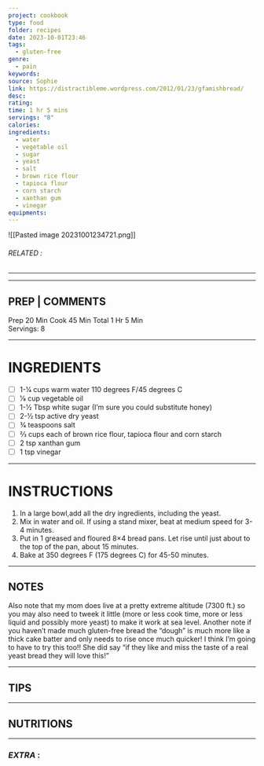 ```yaml
---
project: cookbook
type: food
folder: recipes
date: 2023-10-01T23:46
tags:
  - gluten-free
genre:
  - pain
keywords: 
source: Sophie
link: https://distractibleme.wordpress.com/2012/01/23/gfamishbread/
desc: 
rating: 
time: 1 hr 5 mins
servings: "8"
calories: 
ingredients:
  - water
  - vegetable oil
  - sugar
  - yeast
  - salt
  - brown rice flour
  - tapioca flour
  - corn starch
  - xanthan gum
  - vinegar
equipments:
---
```


![[Pasted image 20231001234721.png]]
###### *RELATED* : 
---


---
## PREP | COMMENTS

Prep 20 Min Cook 45 Min Total 1 Hr 5 Min  
Servings: 8

---
# INGREDIENTS

- [ ] 1-1⁄4 cups warm water 110 degrees F/45 degrees C 
- [ ] 1⁄8 cup vegetable oil  
- [ ] 1-1⁄2 Tbsp white sugar (I’m sure you could substitute honey) 
- [ ] 2-1⁄2 tsp active dry yeast  
- [ ] 3⁄4 teaspoons salt 
- [ ] 2⁄3 cups each of brown rice flour, tapioca flour and corn starch  
- [ ] 2 tsp xanthan gum  
- [ ] 1 tsp vinegar

---
# INSTRUCTIONS

1. In a large bowl,add all the dry ingredients, including the yeast.  
2. Mix in water and oil. If using a stand mixer, beat at medium speed for 3-4 minutes.  
3. Put in 1 greased and floured 8×4 bread pans. Let rise until just about to the top of the pan, about 15 minutes.  
4. Bake at 350 degrees F (175 degrees C) for 45-50 minutes.

---
## NOTES

Also note that my mom does live at a pretty extreme altitude (7300 ft.) so you may also need to tweek it little (more or less cook time, more or less liquid and possibly more yeast) to make it work at sea level. Another note if you haven’t made much gluten-free bread the “dough” is much more like a thick cake batter and only needs to rise once much quicker! I think I’m going to have to try this too!! She did say “if they like and miss the taste of a real yeast bread they will love this!”

---
## TIPS



---
## NUTRITIONS



---
### *EXTRA* :



